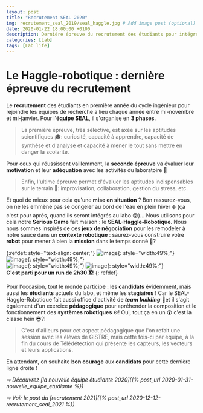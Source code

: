 ```yaml
---
layout: post
title: "Recrutement SEAL 2020"
img: recrutement_seal_2019/seal_haggle.jpg # Add image post (optional)
date: 2020-01-22 18:00:00 +0100
description: Dernière épreuve du recrutement des étudiants pour intégrer l'équipe SEAL
categories: [Lab]
tags: [Lab life]
--- 
```



#  Le Haggle-robotique : dernière épreuve du recrutement

Le **recrutement** des étudiants en première année du cycle ingénieur pour rejoindre les équipes de recherche a lieu chaque année entre mi-novembre et mi-janvier. Pour l'**équipe SEAL**, il s'organise en **3 phases**. 

> La première épreuve, très sélective, est axée sur les aptitudes scientifiques 🎓: curiosité, capacité à apprendre, capacité de synthèse et d'analyse et capacité à mener le tout sans mettre en danger la scolarité. 

Pour ceux qui réussissent vaillemment, la **seconde épreuve** va évaluer leur **motivation** et leur **adéquation** avec les activités du laboratoire 💫 

> Enfin, l'ultime épreuve permet d'évaluer les aptitudes indispensables sur le terrain 🥾: improvisation, collaboration, gestion du stress, etc.


Et quoi de mieux pour cela qu'une **mise en situation** ? Bon rassurez-vous, on ne les emmène pas se congeler au bord de l'eau en plein hiver ❄️ (ça c'est pour après, quand ils seront intégrés au labo 😜)... Nous utilisons pour cela notre **Serious Game** fait maison : le **SEAL-Haggle-Robotique**. Nous nous sommes inspirés de ces **jeux de négociation** pour les remodeler à notre sauce dans un **contexte robotique** : saurez-vous construire votre **robot** pour mener à bien la **mission** dans le temps donné 🔔? 


{:refdef: style="text-align: center;"}
![image]({{site.baseurl}}/assets/img/recrutement_seal_2019/seal_haggle_robotique_recrutement_01.jpg){: style="width:49%;"}
![image]({{site.baseurl}}/assets/img/recrutement_seal_2019/seal_haggle_robotique_recrutement_03.jpg){: style="width:49%;"}<br/>
![image]({{site.baseurl}}/assets/img/recrutement_seal_2019/seal_haggle_robotique_recrutement_02.jpg){: style="width:49%;"}
![image]({{site.baseurl}}/assets/img/recrutement_seal_2019/seal_haggle_robotique_recrutement_04.jpg){: style="width:49%;"}<br/>
**C'est parti pour un run de 2h30 ⏳!**
{: refdef}

Pour l'occasion, tout le monde participe : les **candidats** évidemment, mais aussi les **étudiants** actuels du labo, et même les **stagiaires** ! Car le SEAL-Haggle-Robotique fait aussi office d'activité de **<em>team building</em>** 🔗et il s'agit également d'un exercice **pédagogique** pour apréhender la composition et le fonctionnement des **systèmes robotiques** ⚙️! Oui, tout ça en un 😲 c'est la classe hein 😎?!

> C'est d'ailleurs pour cet aspect pédagogique que l'on refait une session avec les élèves de GISTRE, mais cette fois-ci par équipe, à la fin du cours de Télédétection qui présente les capteurs, les vecteurs et leurs applications. 

En attendant, on souhaite **bon courage** aux **candidats** pour cette dernière ligne droite ! 


*&#x21E8; Découvrez [la nouvelle équipe étudiante 2020]({% post_url 2020-01-31-nouvelle_equipe_etudiante %})*<br/>

*&#x21E8; Voir le post du [recrutement 2021]({% post_url 2020-12-12-recrutement_seal_2021 %})*








